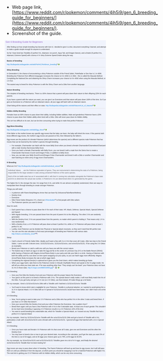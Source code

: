 * Web page link, [https://www.reddit.com/r/pokemon/comments/4ih5i9/gen_6_breeding_guide_for_beginners/](https://www.reddit.com/r/pokemon/comments/4ih5i9/gen_6_breeding_guide_for_beginners/).
* Screenshot of the guide.

![./20161011-1024-cet-breeding-guide-from-reddit-1.png](./20161011-1024-cet-breeding-guide-from-reddit-1.png)